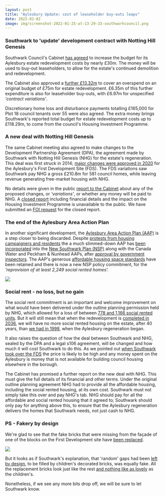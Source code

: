 ```yaml
---
layout: post
title: "Aylesbury Update: cost of leaseholder buy-outs leaps"
date: 2022-02-02
image: img/screenshot-2022-01-25-at-13-29-33-southwarkcouncil.png
---
```

### Southwark to 'update' development contract with Notting Hill Genesis

Southwark Council's Cabinet [](https://moderngov.southwark.gov.uk/ieListDocuments.aspx?CId=302&MId=7019&Ver=4)[has agreed](https://moderngov.southwark.gov.uk/ieListDocuments.aspx?CId=302&MId=7019&Ver=4) to increase the budget for its Aylesbury estate redevelopment costs by nearly £30m.  The money will be used to buy-out leaseholders, to allow for the estate's continued demolition and redevelopment.

The Cabinet also approved a [further £13.32m](<https://moderngov.southwark.gov.uk/documents/s104415/Report Future of Aylesbury Estate.pdf>) to cover an overspend on an original budget of £75m for estate redevelopment.  £6.35m of this further expenditure is also for leaseholder buy-outs, with £6.97m for unspecified *'contract variations'*.

Discretionary home loss and disturbance payments totalling £165,000 for Plot 18 council tenants over 55 were also agreed. The extra money brings Southwark's reported total budget for estate redevelopment costs up to £118.29m, to come from the council's Housing Investment Programme.

### A new deal with Notting Hill Genesis

The same Cabinet meeting also agreed to make changes to the Development Partnership Agreement (DPA), the agreement made by Southwark with Notting Hill Genesis (NHG) for the estate's regeneration.  This deal was first struck in 2014; [](https://www.35percent.org/aylesbury-estate-fds-variation/) [major changes were approved in 2020](https://www.35percent.org/aylesbury-estate-fds-variation/) for the Aylesbury's First Development Site (FDS).  The FDS variations saw Southwark pay NHG a gross £210.8m for 581 council homes, while leaving revenue generating free-market housing with NHG.

No details were given in the public [report to the Cabinet](https://moderngov.southwark.gov.uk/documents/s104415/Report%20Future%20of%20Aylesbury%20Estate.pdf) about any of the proposed changes, or *'variations'*, or whether any money will be paid to NHG.  A [closed report](https://moderngov.southwark.gov.uk/mgReasonsRestricted.aspx?ID=104420&OID=62848&OT=A&RPID=3453695&BM=AI62848) including financial details and the impact on the Housing Investment Programme is unavailable to the public. We have submitted an [FOI request](https://www.whatdotheyknow.com/request/request_for_the_closed_report_fu) for the closed report.

### The end of the Aylesbury Area Action Plan

In another significant development, the [Aylesbury Area Action Plan (AAP)](https://www.southwark.gov.uk/assets/attach/1647/Aylesbury-AAP-2010.pdf) is a step closer to being discarded.  Despite [protests from housing campaigners and residents](https://www.35percent.org/southwark-rips-up-aylesbury-objectives/) the a much slimmed-down AAP has [been  incorporated](https://www.southwark.gov.uk/assets/attach/73562/Main-Modifications-Appendix-7-Annex-5-AAP-policies-and-sites-replaced-by-NSP.pdf) into the [](https://www.southwark.gov.uk/assets/attach/75943/Southwark-Plan-2022-for-adoption-.pdf)[New Southwark Plan (NSP)](https://www.southwark.gov.uk/assets/attach/75943/Southwark-Plan-2022-for-adoption-.pdf) along with the Canada Water and Peckham & Nunhead AAPs, after [approval by government inspectors](https://www.southwark.gov.uk/planning-and-building-control/planning-policy-and-transport-policy/new-southwark-plan?chapter=10).  The AAP's generous [affordable housing space standards](https://www.southwark.gov.uk/assets/attach/73557/MAIN-51X.PDF) have been retained and there is now a new NSP policy commitment, for the  *'reprovision of at least 2,249 social rented homes'.*

![](https://www.35percent.org/img/screenshot_2021-04-14-aylesbury-area-action-plan-january-2010-aylesbury-aap-2010-pdf.png)

### Social rent - no loss, but no gain

The social rent commitment is an important and welcome improvement on what would have been delivered under the outline planning permission held by NHG,  which allowed for a loss of between [778 and 1,166 social rented units](https://moderngov.southwark.gov.uk/documents/s53361/Report.pdf).  But it will still mean that when the redevelopment is [completed in 2036](http://www.aylesburynow.london/), we will have no more social rented housing on the estate, after 40 years, than [we had in 1998](https://www.theguardian.com/society/2016/jul/13/aylesbury-estate-south-london-social-housing), when the Aylesbury regeneration began.

It also raises the question of how the deal between Southwark and NHG, sealed by the DPA and a legal s106 agreement, will be changed and how much it will cost Southwark to do this.  As we pointed out [when Southwark took over the FDS](https://www.35percent.org/aylesbury-estate-fds-variation/#fn:1) the price is likely to be high and any money spent on the Aylesbury is money that is not available for building council housing elsewhere in the borough.

The Cabinet has promised a further report on the new deal with NHG.  This must give the full details of its financial and other terms.  Under the original outline planning agreement NHG had to provide all the affordable housing, including the social rented housing, at its own cost.  Southwark must not simply take this over and pay NHG's tab.  NHG should pay for all the affordable and social rented housing that it agreed to; Southwark should only pay for anything above this, to ensure that the Aylesbury regeneration delivers the homes that Southwark needs, not just cash to NHG.

### **PS - Fakery by design**
We're glad to see that the fake bricks that were missing from the façade of one of the blocks on the First Development site have [been replaced](https://twitter.com/35percent_EAN/status/1486718449468395526).

![](https://35percent.org/img/fakebricks.png)

But it looks as if Southwark's explanation, that 'random' gaps had been [left by design](https://mobile.twitter.com/lb_southwark/status/1483060481854263296), to be filled by children's decorated bricks, was equally fake.  All the replacement bricks look just like the rest [and nothing like as lovely](http://aylesburynow.london/news/posts/young-people-create-brick-designs-for-new-homes) as the children's.

Nonetheless, if we see any more bits drop off, we will be sure to let Southwark know.

